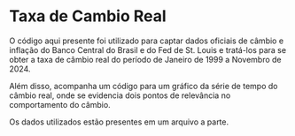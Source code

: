 # Taxa de Cambio Real

O código aqui presente foi utilizado para captar dados oficiais de câmbio e inflação do Banco Central do Brasil e do Fed de St. Louis e tratá-los para se obter a taxa de câmbio real do período de Janeiro de 1999 a Novembro de 2024.

Além disso, acompanha um código para um gráfico da série de tempo do câmbio real, onde se evidencia dois pontos de relevância no comportamento do câmbio.

Os dados utilizados estão presentes em um arquivo a parte.